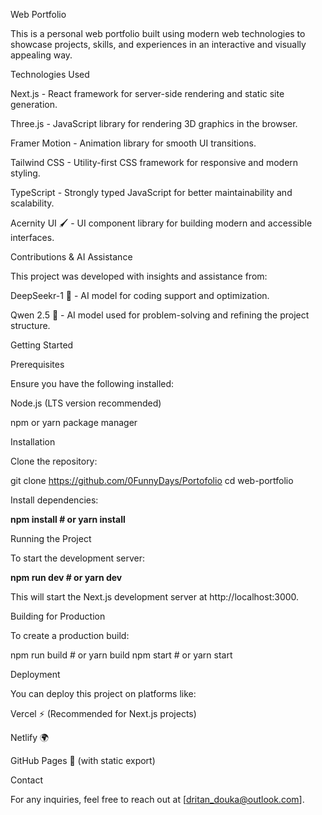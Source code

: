 Web Portfolio

This is a personal web portfolio built using modern web technologies to showcase projects, skills, and experiences in an interactive and visually appealing way.

Technologies Used

Next.js - React framework for server-side rendering and static site generation.

Three.js - JavaScript library for rendering 3D graphics in the browser.

Framer Motion - Animation library for smooth UI transitions.

Tailwind CSS - Utility-first CSS framework for responsive and modern styling.

TypeScript - Strongly typed JavaScript for better maintainability and scalability.

Acernity UI 🖌️ - UI component library for building modern and accessible interfaces.

Contributions & AI Assistance

This project was developed with insights and assistance from:

DeepSeekr-1 🤖 - AI model for coding support and optimization.

Qwen 2.5 🧠 - AI model used for problem-solving and refining the project structure.

Getting Started

Prerequisites

Ensure you have the following installed:

Node.js (LTS version recommended)

npm or yarn package manager

Installation

Clone the repository:

git clone https://github.com/0FunnyDays/Portofolio
cd web-portfolio

Install dependencies:

**npm install # or yarn install**

Running the Project

To start the development server:

**npm run dev # or yarn dev**

This will start the Next.js development server at http://localhost:3000.

Building for Production

To create a production build:

npm run build # or yarn build
npm start # or yarn start

Deployment

You can deploy this project on platforms like:

Vercel ⚡ (Recommended for Next.js projects)

Netlify 🌍

GitHub Pages 📂 (with static export)

Contact

For any inquiries, feel free to reach out at [dritan_douka@outlook.com].
